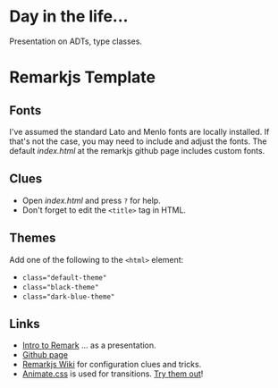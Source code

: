 # Day in the life...

Presentation on ADTs, type classes.


# Remarkjs Template

## Fonts

I've assumed the standard Lato and Menlo fonts are locally installed.
If that's not the case, you may need to include and adjust the fonts.
The default _index.html_ at the remarkjs github page includes custom fonts.

## Clues

* Open _index.html_ and press `?` for help.
* Don't forget to edit the `<title>` tag in HTML.

## Themes

Add one of the following to the `<html>` element:

* `class="default-theme"`
* `class="black-theme"`
* `class="dark-blue-theme"`

## Links

* [Intro to Remark](http://remarkjs.com/) ... as a presentation.
* [Github page](https://github.com/gnab/remark)
* [Remarkjs Wiki](https://github.com/gnab/remark/wiki) for configuration clues and tricks.
* [Animate.css](https://github.com/daneden/animate.css) is used for transitions. [Try them out](https://daneden.github.io/animate.css/)!
